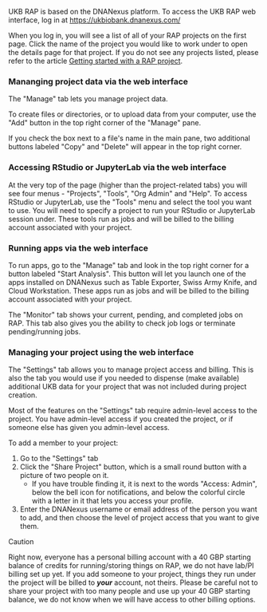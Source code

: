 UKB RAP is based on the DNANexus platform. To access the UKB RAP web interface, log in at https://ukbiobank.dnanexus.com/

When you log in, you will see a list of all of your RAP projects on the first page. Click the name of the project you would like to work under to open the details page for that project. If you do not see any projects listed, please refer to the article [Getting started with a RAP project](02-Getting-started-with-a-RAP-project.md).

### Mananging project data via the web interface

The "Manage" tab lets you manage project data.

To create files or directories, or to upload data from your computer, use the "Add" button in the top right corner of the "Manage" pane.

If you check the box next to a file's name in the main pane, two additional buttons labeled "Copy" and "Delete" will appear in the top right corner.

### Accessing RStudio or JupyterLab via the web interface

At the very top of the page (higher than the project-related tabs) you will see four menus - "Projects", "Tools", "Org Admin" and "Help". To access RStudio or JupyterLab, use the "Tools" menu and select the tool you want to use. You will need to specify a project to run your RStudio or JupyterLab session under. These tools run as jobs and will be billed to the billing account associated with your project.

### Running apps via the web interface

To run apps, go to the "Manage" tab and look in the top right corner for a button labeled "Start Analysis". This button will let you launch one of the apps installed on DNANexus such as Table Exporter, Swiss Army Knife, and Cloud Workstation. These apps run as jobs and will be billed to the billing account associated with your project.

The "Monitor" tab shows your current, pending, and completed jobs on RAP. This tab also gives you the ability to check job logs or terminate pending/running jobs.

### Managing your project using the web interface

The "Settings" tab allows you to manage project access and billing. This is also the tab you would use if you needed to dispense (make available) additional UKB data for your project that was not included during project creation.

Most of the features on the "Settings" tab require admin-level access to the project. You have admin-level access if you created the project, or if someone else has given you admin-level access.

To add a member to your project:
1. Go to the "Settings" tab
2. Click the "Share Project" button, which is a small round button with a picture of two people on it.
   * If you have trouble finding it, it is next to the words "Access: Admin", below the bell icon for notifications, and below the colorful circle with a letter in it that lets you access your profile.
3. Enter the DNANexus username or email address of the person you want to add, and then choose the level of project access that you want to give them.

> [!CAUTION]
> Right now, everyone has a personal billing account with a 40 GBP starting balance of credits for running/storing things on RAP, we do not have lab/PI billing set up yet. If you add someone to your project, things they run under the project will be billed to ***your*** account, not theirs. Please be careful not to share your project with too many people and use up your 40 GBP starting balance, we do not know when we will have access to other billing options.
